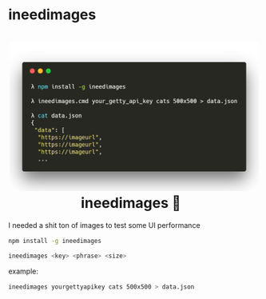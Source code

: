 # ineedimages

<h1 align="center">
  <img src="https://github.com/rtorr/ineedimages/raw/master/other/example.png" alt="ineedimages" title="ineedimages" width="500">
  <br>
  ineedimages 🌌
  <br>
</h1>

I needed a shit ton of images to test some UI performance

```bash
npm install -g ineedimages
```

```bash
ineedimages <key> <phrase> <size>
```

example:

```bash
ineedimages yourgettyapikey cats 500x500 > data.json
```
